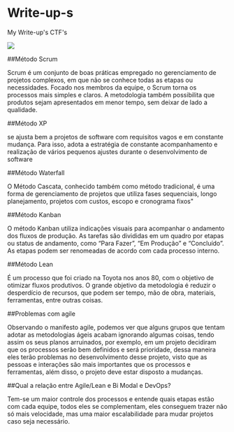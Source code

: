 # Write-up-s
My Write-up's CTF's


![](url_image)


##Método Scrum   

Scrum é um conjunto de boas práticas empregado no gerenciamento de projetos complexos, em que não se conhece todas as etapas ou necessidades. Focado nos membros da equipe, o Scrum torna os processos mais simples e claros. A metodologia também possibilita que produtos sejam apresentados em menor tempo, sem deixar de lado a qualidade. 


##Método XP   

se ajusta bem a projetos de software com requisitos vagos e em constante mudança.  Para isso, adota a estratégia de constante acompanhamento e realização de vários pequenos ajustes durante o desenvolvimento de software 


##Método Waterfall     

O Método Cascata, conhecido também como método tradicional, é uma forma de gerenciamento de projetos que utiliza fases sequenciais, longo planejamento, projetos com custos, escopo e cronograma fixos" 


##Método Kanban   

O método Kanban utiliza indicações visuais para acompanhar o andamento dos fluxos de produção. As tarefas são divididas em um quadro por etapas ou status de andamento, como “Para Fazer”, “Em Produção” e “Concluído”. As etapas podem ser renomeadas de acordo com cada processo interno. 


##Método Lean   

É um processo que foi criado na Toyota nos anos 80, com o objetivo de otimizar fluxos produtivos. O grande objetivo da metodologia é reduzir o desperdício de recursos, que podem ser tempo, mão de obra, materiais, ferramentas, entre outras coisas. 


##Problemas com agile    

Observando o manifesto agile, podemos ver que alguns grupos que tentam adotar as metodologias ágeis acabam ignorando algumas coisas, tendo assim os seus planos arruinados, por exemplo, em um projeto decidiram que os processos serão bem definidos e será prioridade, dessa maneira eles terão problemas no desenvolvimento desse projeto, visto que as pessoas e interações são mais importantes que os processos e ferramentas, além disso, o projeto deve estar disposto a mudanças. 


##Qual a relação entre Agile/Lean e Bi Modal e DevOps?   

Tem-se um maior controle dos processos e entende quais etapas estão com cada equipe, todos eles se complementam, eles conseguem trazer não só mais velocidade, mas uma maior escalabilidade para mudar projetos caso seja necessário.
